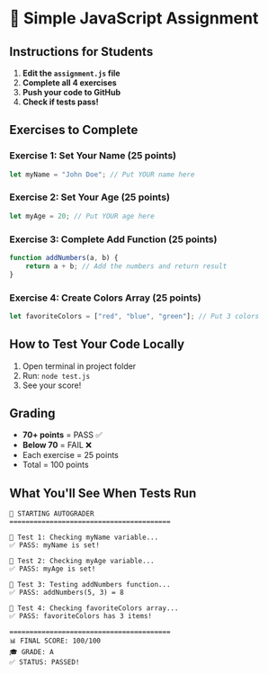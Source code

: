 # 📝 Simple JavaScript Assignment

## Instructions for Students

1. **Edit the `assignment.js` file**
2. **Complete all 4 exercises**
3. **Push your code to GitHub**
4. **Check if tests pass!**

## Exercises to Complete

### Exercise 1: Set Your Name (25 points)
```javascript
let myName = "John Doe"; // Put YOUR name here
```

### Exercise 2: Set Your Age (25 points)
```javascript
let myAge = 20; // Put YOUR age here
```

### Exercise 3: Complete Add Function (25 points)
```javascript
function addNumbers(a, b) {
    return a + b; // Add the numbers and return result
}
```

### Exercise 4: Create Colors Array (25 points)
```javascript
let favoriteColors = ["red", "blue", "green"]; // Put 3 colors
```

## How to Test Your Code Locally

1. Open terminal in project folder
2. Run: `node test.js`
3. See your score!

## Grading

- **70+ points** = PASS ✅
- **Below 70** = FAIL ❌
- Each exercise = 25 points
- Total = 100 points

## What You'll See When Tests Run

```
🎯 STARTING AUTOGRADER
========================================

📝 Test 1: Checking myName variable...
✅ PASS: myName is set!

📝 Test 2: Checking myAge variable...
✅ PASS: myAge is set!

📝 Test 3: Testing addNumbers function...
✅ PASS: addNumbers(5, 3) = 8

📝 Test 4: Checking favoriteColors array...
✅ PASS: favoriteColors has 3 items!

========================================
📊 FINAL SCORE: 100/100
🎓 GRADE: A
✅ STATUS: PASSED!
```
